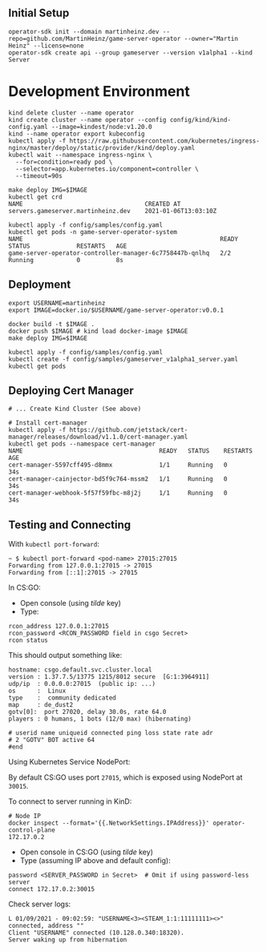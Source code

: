 ## Initial Setup

```shell
operator-sdk init --domain martinheinz.dev --repo=github.com/MartinHeinz/game-server-operator --owner="Martin Heinz" --license=none
operator-sdk create api --group gameserver --version v1alpha1 --kind Server
```

# Development Environment

```shell
kind delete cluster --name operator
kind create cluster --name operator --config config/kind/kind-config.yaml --image=kindest/node:v1.20.0
kind --name operator export kubeconfig
kubectl apply -f https://raw.githubusercontent.com/kubernetes/ingress-nginx/master/deploy/static/provider/kind/deploy.yaml
kubectl wait --namespace ingress-nginx \
  --for=condition=ready pod \
  --selector=app.kubernetes.io/component=controller \
  --timeout=90s

make deploy IMG=$IMAGE
kubectl get crd
NAME                                  CREATED AT
servers.gameserver.martinheinz.dev    2021-01-06T13:03:10Z

kubectl apply -f config/samples/config.yaml
kubectl get pods -n game-server-operator-system
NAME                                                       READY   STATUS             RESTARTS   AGE
game-server-operator-controller-manager-6c7758447b-qnlhq   2/2     Running            0          8s
```

## Deployment

```shell
export USERNAME=martinheinz
export IMAGE=docker.io/$USERNAME/game-server-operator:v0.0.1

docker build -t $IMAGE .
docker push $IMAGE # kind load docker-image $IMAGE
make deploy IMG=$IMAGE

kubectl apply -f config/samples/config.yaml
kubectl create -f config/samples/gameserver_v1alpha1_server.yaml
kubectl get pods
```

## Deploying Cert Manager

```shell
# ... Create Kind Cluster (See above)

# Install cert-manager
kubectl apply -f https://github.com/jetstack/cert-manager/releases/download/v1.1.0/cert-manager.yaml
kubectl get pods --namespace cert-manager
NAME                                      READY   STATUS    RESTARTS   AGE
cert-manager-5597cff495-d8mmx             1/1     Running   0          34s
cert-manager-cainjector-bd5f9c764-mssm2   1/1     Running   0          34s
cert-manager-webhook-5f57f59fbc-m8j2j     1/1     Running   0          34s

```

## Testing and Connecting

With `kubectl port-forward`:

```shell
~ $ kubectl port-forward <pod-name> 27015:27015
Forwarding from 127.0.0.1:27015 -> 27015
Forwarding from [::1]:27015 -> 27015
```

In CS:GO:

- Open console (using _tilde_ key)
- Type:
```
rcon_address 127.0.0.1:27015
rcon_password <RCON_PASSWORD field in csgo Secret>
rcon status
```

This should output something like:

```
hostname: csgo.default.svc.cluster.local
version : 1.37.7.5/13775 1215/8012 secure  [G:1:3964911] 
udp/ip  : 0.0.0.0:27015  (public ip: ...)
os      :  Linux
type    :  community dedicated
map     : de_dust2
gotv[0]:  port 27020, delay 30.0s, rate 64.0
players : 0 humans, 1 bots (12/0 max) (hibernating)

# userid name uniqueid connected ping loss state rate adr
# 2 "GOTV" BOT active 64
#end
```

Using Kubernetes Service NodePort:

By default CS:GO uses port `27015`, which is exposed using NodePort at `30015`.

To connect to server running in KinD:

```shell
# Node IP
docker inspect --format='{{.NetworkSettings.IPAddress}}' operator-control-plane
172.17.0.2
```

- Open console in CS:GO (using _tilde_ key)
- Type (assuming IP above and default config):
```
password <SERVER_PASSWORD in Secret>  # Omit if using password-less server
connect 172.17.0.2:30015
```

Check server logs:

```shell
L 01/09/2021 - 09:02:59: "USERNAME<3><STEAM_1:1:11111111><>" connected, address ""
Client "USERNAME" connected (10.128.0.340:18320).
Server waking up from hibernation
```